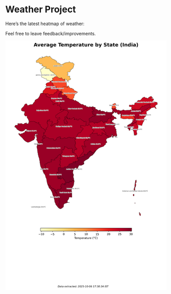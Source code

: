 # Weather Project

Here’s the latest heatmap of weather:

Feel free to leave feedback/improvements.

![India Heatmap](docs/assets/india_heatmap.png?v=E3AF65)

